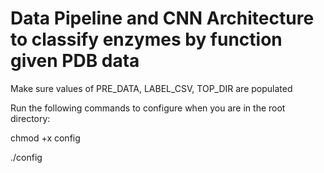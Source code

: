 # Data Pipeline and CNN Architecture to classify enzymes by function given PDB data

Make sure values of PRE_DATA, LABEL_CSV, TOP_DIR are populated

Run the following commands to configure when you are in the root directory:

chmod +x config

./config



